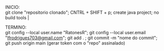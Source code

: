 INICIO:  
git clone "repositorio clonado"; 
CNTRL + SHIFT + p; 
create java project; 
no build tools   |   

TERMINO:  
git config --local user.name "RatonesR"; 
git config --local user.email "lfrodrigues703@gmail.com"; 
git add .  ; 
git commit -m "nome do commit"; 
git push origin main  (gerar token com o "repo" assinalado)